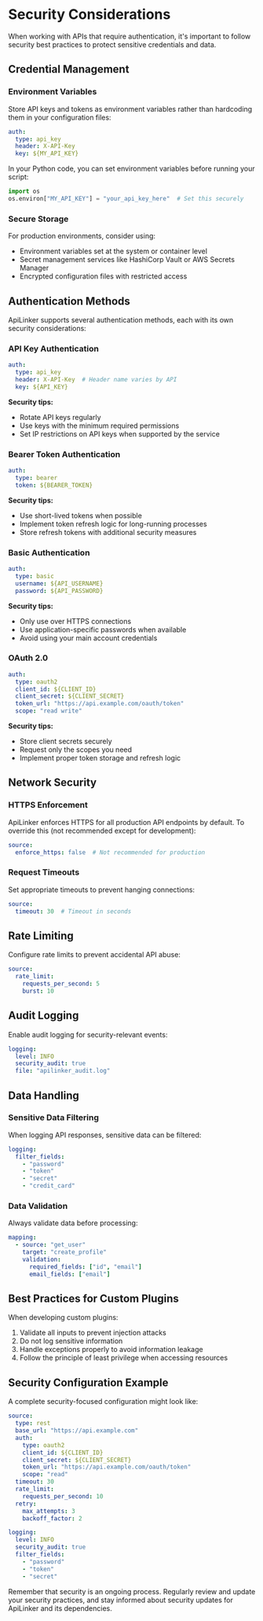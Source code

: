 # Security Considerations

When working with APIs that require authentication, it's important to follow security best practices to protect sensitive credentials and data.

## Credential Management

### Environment Variables

Store API keys and tokens as environment variables rather than hardcoding them in your configuration files:

```yaml
auth:
  type: api_key
  header: X-API-Key
  key: ${MY_API_KEY}
```

In your Python code, you can set environment variables before running your script:

```python
import os
os.environ["MY_API_KEY"] = "your_api_key_here"  # Set this securely
```

### Secure Storage

For production environments, consider using:

- Environment variables set at the system or container level
- Secret management services like HashiCorp Vault or AWS Secrets Manager
- Encrypted configuration files with restricted access

## Authentication Methods

ApiLinker supports several authentication methods, each with its own security considerations:

### API Key Authentication

```yaml
auth:
  type: api_key
  header: X-API-Key  # Header name varies by API
  key: ${API_KEY}
```

**Security tips:**
- Rotate API keys regularly
- Use keys with the minimum required permissions
- Set IP restrictions on API keys when supported by the service

### Bearer Token Authentication

```yaml
auth:
  type: bearer
  token: ${BEARER_TOKEN}
```

**Security tips:**
- Use short-lived tokens when possible
- Implement token refresh logic for long-running processes
- Store refresh tokens with additional security measures

### Basic Authentication

```yaml
auth:
  type: basic
  username: ${API_USERNAME}
  password: ${API_PASSWORD}
```

**Security tips:**
- Only use over HTTPS connections
- Use application-specific passwords when available
- Avoid using your main account credentials

### OAuth 2.0

```yaml
auth:
  type: oauth2
  client_id: ${CLIENT_ID}
  client_secret: ${CLIENT_SECRET}
  token_url: "https://api.example.com/oauth/token"
  scope: "read write"
```

**Security tips:**
- Store client secrets securely
- Request only the scopes you need
- Implement proper token storage and refresh logic

## Network Security

### HTTPS Enforcement

ApiLinker enforces HTTPS for all production API endpoints by default. To override this (not recommended except for development):

```yaml
source:
  enforce_https: false  # Not recommended for production
```

### Request Timeouts

Set appropriate timeouts to prevent hanging connections:

```yaml
source:
  timeout: 30  # Timeout in seconds
```

## Rate Limiting

Configure rate limits to prevent accidental API abuse:

```yaml
source:
  rate_limit:
    requests_per_second: 5
    burst: 10
```

## Audit Logging

Enable audit logging for security-relevant events:

```yaml
logging:
  level: INFO
  security_audit: true
  file: "apilinker_audit.log"
```

## Data Handling

### Sensitive Data Filtering

When logging API responses, sensitive data can be filtered:

```yaml
logging:
  filter_fields:
    - "password"
    - "token"
    - "secret"
    - "credit_card"
```

### Data Validation

Always validate data before processing:

```yaml
mapping:
  - source: "get_user"
    target: "create_profile"
    validation:
      required_fields: ["id", "email"]
      email_fields: ["email"]
```

## Best Practices for Custom Plugins

When developing custom plugins:

1. Validate all inputs to prevent injection attacks
2. Do not log sensitive information
3. Handle exceptions properly to avoid information leakage
4. Follow the principle of least privilege when accessing resources

## Security Configuration Example

A complete security-focused configuration might look like:

```yaml
source:
  type: rest
  base_url: "https://api.example.com"
  auth:
    type: oauth2
    client_id: ${CLIENT_ID}
    client_secret: ${CLIENT_SECRET}
    token_url: "https://api.example.com/oauth/token"
    scope: "read"
  timeout: 30
  rate_limit:
    requests_per_second: 10
  retry:
    max_attempts: 3
    backoff_factor: 2

logging:
  level: INFO
  security_audit: true
  filter_fields:
    - "password"
    - "token"
    - "secret"
```

Remember that security is an ongoing process. Regularly review and update your security practices, and stay informed about security updates for ApiLinker and its dependencies.
